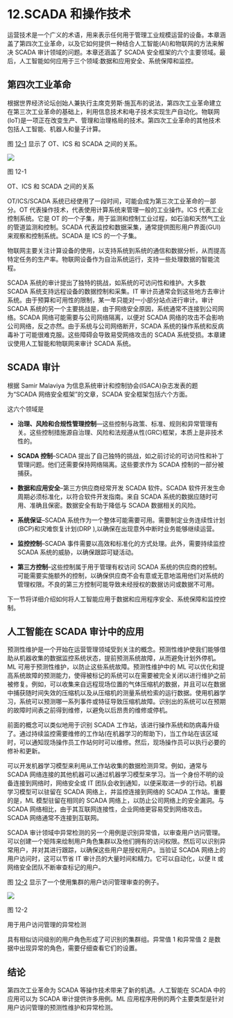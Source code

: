 # 12.SCADA 和操作技术

运营技术是一个广义的术语，用来表示任何用于管理工业规模运营的设备。本章涵盖了第四次工业革命，以及它如何提供一种结合人工智能(AI)和物联网的方法来解决 SCADA 审计领域的问题。本章还涵盖了 SCADA 安全框架的六个主要领域。最后，人工智能如何应用于三个领域:数据和应用安全、系统保障和监控。

## 第四次工业革命

根据世界经济论坛创始人兼执行主席克劳斯·施瓦布的说法，第四次工业革命建立在第三次工业革命的基础上，利用信息技术和电子技术实现生产自动化。物联网(IoT)是一项正在改变生产、管理和治理格局的技术。第四次工业革命的其他技术包括人工智能、机器人和量子计算。

图 [12-1](#Fig1) 显示了 OT、ICS 和 SCADA 之间的关系。

![](../images/513842_1_En_12_Chapter/513842_1_En_12_Fig1_HTML.jpg)

图 12-1

OT、ICS 和 SCADA 之间的关系

OT/ICS/SCADA 系统已经使用了一段时间，可能会成为第三次工业革命的一部分。OT 代表操作技术，代表使用计算系统来管理一般的工业操作。ICS 代表工业控制系统。它是 OT 的一个子集，用于监测和控制工业过程，如石油和天然气工业的管道监测和控制。SCADA 代表监控和数据采集，通常提供图形用户界面(GUI)来观察和控制系统。SCADA 是 ICS 的一个子集。

物联网主要关注计算设备的使用，以支持系统到系统的通信和数据分析，从而提高特定任务的生产率。物联网设备作为自治系统运行，支持一些处理数据的智能流程。

SCADA 系统的审计提出了独特的挑战，如系统的可访问性和维护。大多数 SCADA 系统支持远程设备的数据控制和采集。IT 审计员通常会到这些地方去审计系统。由于预算和可用性的限制，某一年只能对一小部分站点进行审计。审计 SCADA 系统的另一个主要挑战是，由于网络安全原因，系统通常不连接到公司网络。SCADA 网络可能需要与公司网络隔离，以便对 SCADA 网络的攻击不会影响公司网络，反之亦然。由于系统与公司网络断开，SCADA 系统的操作系统和反病毒补丁可能很难克服。这些障碍会导致易受网络攻击的 SCADA 系统受损。本章建议使用人工智能和物联网来审计 SCADA 系统。

## SCADA 审计

根据 Samir Malaviya 为信息系统审计和控制协会(ISACA)杂志发表的题为“SCADA 网络安全框架”的文章，SCADA 安全框架包括六个方面。

这六个领域是

*   **治理、风险和合规性管理控制**—这些控制与政策、标准、规则和异常管理有关。这些控制措施源自治理、风险和法规遵从性(GRC)框架，本质上是非技术性的。

*   **SCADA 控制**–SCADA 提出了自己独特的挑战，如之前讨论的可访问性和补丁管理问题。他们还需要保持网络隔离。这些要求作为 SCADA 控制的一部分被捕获。

*   **数据和应用安全**–第三方供应商经常开发 SCADA 软件。SCADA 软件开发生命周期必须标准化，以符合软件开发指南。来自 SCADA 系统的数据应随时可用、准确且保密。数据安全有助于降低与 SCADA 数据相关的风险。

*   **系统保证**–SCADA 系统作为一个整体可能需要可用。需要制定业务连续性计划(BCP)和灾难恢复计划(DRP ),以确保在出现意外中断时业务能够继续运营。

*   **监控控制**–SCADA 事件需要以高效和标准化的方式处理。此外，需要持续监控 SCADA 系统的威胁，以确保跟踪可疑活动。

*   **第三方控制**–这些控制属于用于管理有权访问 SCADA 系统的供应商的控制。可能需要实施额外的控制，以确保供应商不会有意或无意地滥用他们对系统的管理权限。不良的第三方控制可能导致未经授权的数据访问或数据不可用。

下一节将详细介绍如何将人工智能应用于数据和应用程序安全、系统保障和监控控制。

## 人工智能在 SCADA 审计中的应用

预测性维护是一个开始在运营管理领域受到关注的概念。预测性维护使我们能够借助从机器收集的数据监控系统状态，提前预测系统故障，从而避免计划外停机。ML 可用于预测性维护，以防止这些系统故障。预测性维护中的 ML 可以优化和提高系统故障的预测能力，使得被标记的系统可以在需要被完全关闭以进行维护之前被修复。例如，可以收集来自远程现场位置的气体压缩机的数据，并且可以在数据中捕获随时间失效的压缩机以及从压缩机的测量系统检索的运行数据。使用机器学习，系统可以预测哪一系列事件或特征导致压缩机故障。识别出的系统可以在预期的故障时间表之前得到维修，以避免以后昂贵的维修或停机。

前面的概念可以类似地用于识别 SCADA 工作站，该进行操作系统和防病毒升级了。通过持续监控需要维修的工作站(在机器学习的帮助下)，当工作站在该区域时，可以通知现场操作员工作站何时可以维修。然后，现场操作员可以执行必要的修补和更新。

可以开发机器学习模型来利用从工作站收集的数据检测异常。例如，通常与 SCADA 网络连接的其他机器可以通过机器学习模型来学习。当一个身份不明的设备连接到网络时，网络安全或 IT 团队会收到通知，以便采取进一步的行动。机器学习模型可以驻留在 SCADA 网络上，并监控连接到网络的 SCADA 工作站。重要的是，ML 模型驻留在相同的 SCADA 网络上，以防止公司网络上的安全漏洞。与 SCADA 网络相比，由于其互联网连接性，企业网络更容易受到网络攻击。SCADA 网络通常不连接到互联网。

SCADA 审计领域中异常检测的另一个用例是识别异常值，以审查用户访问管理。可以创建一个矩阵来绘制用户角色集群以及他们拥有的访问权限。然后可以识别异常用户，并对其进行跟踪，以确保这些用户是授权用户。当验证 SCADA 网络上的用户访问时，这可以节省 IT 审计员的大量时间和精力。它可以自动化，以便 It 或网络安全团队不断审查标记的用户。

图 [12-2](#Fig2) 显示了一个使用集群的用户访问管理审查的例子。

![](../images/513842_1_En_12_Chapter/513842_1_En_12_Fig2_HTML.jpg)

图 12-2

用于用户访问管理的异常检测

具有相似访问级别的用户角色形成了可识别的集群组。异常值 1 和异常值 2 是数据中出现异常的角色，需要仔细查看它们的设置。

## 结论

第四次工业革命为 SCADA 等操作技术带来了新的机遇。人工智能在 SCADA 中的应用可以为 SCADA 审计提供许多用例。ML 应用程序用例的两个主要类型是针对用户访问管理的预测性维护和异常检测。